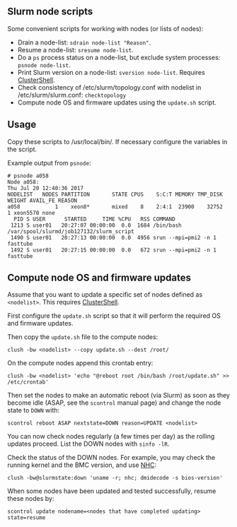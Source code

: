 Slurm node scripts
------------------

Some convenient scripts for working with nodes (or lists of nodes):

* Drain a node-list: ```sdrain node-list "Reason"```.
* Resume a node-list: ```sresume node-list```.
* Do a ```ps``` process status on a node-list, but exclude system processes: ```psnode node-list```.
* Print Slurm version on a node-list: ```sversion node-list```. Requires [ClusterShell](https://wiki.fysik.dtu.dk/niflheim/SLURM#clustershell).
* Check consistency of /etc/slurm/topology.conf with nodelist in /etc/slurm/slurm.conf: ```checktopology```
* Compute node OS and firmware updates using the ```update.sh``` script.


Usage
-----

Copy these scripts to /usr/local/bin/.
If necessary configure the variables in the script.

Example output from ```psnode```:

```
# psnode a058
Node a058:
Thu Jul 20 12:40:36 2017
NODELIST   NODES PARTITION       STATE CPUS    S:C:T MEMORY TMP_DISK WEIGHT AVAIL_FE REASON              
a058           1    xeon8*       mixed    8    2:4:1  23900    32752      1 xeon5570 none                
  PID S USER      STARTED     TIME %CPU   RSS COMMAND
 1213 S user01   20:27:07 00:00:00  0.0  1684 /bin/bash /var/spool/slurmd/job127132/slurm_script
 1490 S user01   20:27:13 00:00:00  0.0  4956 srun --mpi=pmi2 -n 1 fasttube
 1492 S user01   20:27:15 00:00:00  0.0   672 srun --mpi=pmi2 -n 1 fasttube
```

Compute node OS and firmware updates
------------------------------------

Assume that you want to update a specific set of nodes defined as ```<nodelist>```.
This requires [ClusterShell](https://wiki.fysik.dtu.dk/niflheim/SLURM#clustershell).

First configure the ```update.sh``` script so that it will perform the required OS and firmware updates.

Then copy the ```update.sh``` file to the compute nodes:
```
clush -bw <nodelist> --copy update.sh --dest /root/
```

On the compute nodes append this crontab entry:
```
clush -bw <nodelist> 'echo "@reboot root /bin/bash /root/update.sh" >> /etc/crontab'
```

Then set the nodes to make an automatic reboot (via Slurm)
as soon as they become idle (ASAP, see the ```scontrol``` manual page) 
and change the node state to ```DOWN``` with:
```
scontrol reboot ASAP nextstate=DOWN reason=UPDATE <nodelist>
```

You can now check nodes regularly (a few times per day) as the rolling updates proceed.
List the DOWN nodes with ```sinfo -lR```.

Check the status of the DOWN nodes.
For example, you may check the running kernel and the BMC version,
and use [NHC](https://wiki.fysik.dtu.dk/niflheim/Slurm_configuration#node-health-check):
```
clush -bw@slurmstate:down 'uname -r; nhc; dmidecode -s bios-version'
```

When some nodes have been updated and tested successfully, resume these nodes by:
```
scontrol update nodename=<nodes that have completed updating> state=resume
```
